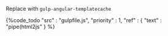 Replace with `gulp-angular-templatecache`

{%code_todo
    "src" : "gulpfile.js",
    "priority" : 1,
    "ref" : {
        "text" : "pipe(html2js"
    }
%}
